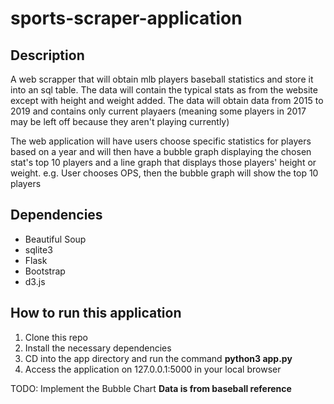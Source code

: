 # sports-scraper-application

## Description
A web scrapper that will obtain mlb players baseball statistics and store it into
an sql table. The data will contain the typical stats as from the website except with height
and weight added. The data will obtain data from 2015 to 2019 and contains only current playaers 
(meaning some players in 2017 may be left off because they aren't playing currently)

The web application will have users choose specific statistics for players based on a year and will then
have a bubble graph displaying the chosen stat's top 10 players and a line graph that displays
those players' height or weight. 
e.g. User chooses OPS, then the bubble graph will show the top 10 players

## Dependencies
* Beautiful Soup
* sqlite3
* Flask
* Bootstrap
* d3.js

## How to run this application
1. Clone this repo
2. Install the necessary dependencies
3. CD into the app directory and run the command **python3 app.py**
4. Access the application on 127.0.0.1:5000 in your local browser

TODO: Implement the Bubble Chart
**Data is from baseball reference**
